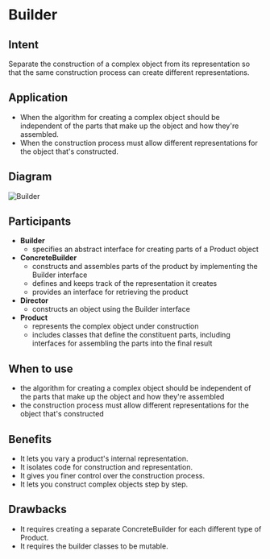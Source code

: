 # Builder

## Intent

Separate the construction of a complex object from its representation so that the same construction process can create different representations.

## Application

* When the algorithm for creating a complex object should be independent of the parts that make up the object and how they're assembled.
* When the construction process must allow different representations for the object that's constructed.

## Diagram

![Builder](https://upload.wikimedia.org/wikipedia/commons/f/f3/Builder_UML_class_diagram.svg)

## Participants

* **Builder**
  * specifies an abstract interface for creating parts of a Product object
* **ConcreteBuilder**
    * constructs and assembles parts of the product by implementing the Builder interface
    * defines and keeps track of the representation it creates
    * provides an interface for retrieving the product
* **Director**
    * constructs an object using the Builder interface
* **Product**
    * represents the complex object under construction
    * includes classes that define the constituent parts, including interfaces for assembling the parts into the final result

## When to use

* the algorithm for creating a complex object should be independent of the parts that make up the object and how they're assembled
* the construction process must allow different representations for the object that's constructed

## Benefits

* It lets you vary a product's internal representation.
* It isolates code for construction and representation.
* It gives you finer control over the construction process.
* It lets you construct complex objects step by step.

## Drawbacks

* It requires creating a separate ConcreteBuilder for each different type of Product.
* It requires the builder classes to be mutable.